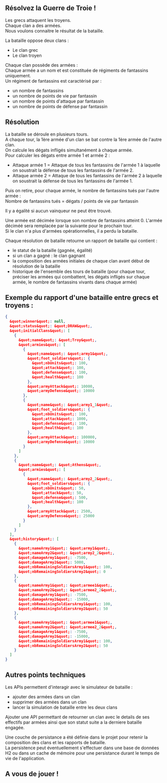 ## Résolvez la Guerre de Troie !

Les grecs attaquent les troyens. \
Chaque clan a des armées. \
Nous voulons connaitre le résultat de la bataille.

La bataille oppose deux clans : 
- Le clan grec
- Le clan troyen

Chaque clan possède des armées : \
Chaque armée a un nom et est constituée de régiments de fantassins uniquement. \
Un régiment de fantassins est caractérisé par : 
- un nombre de fantassins
- un nombre de points de vie par fantassin
- un nombre de points d'attaque par fantassin
- un nombre de points de défense par fantassin

## Résolution
La bataille se déroule en plusieurs tours. \
A chaque tour, la 1ère armée d'un clan se bat contre la 1ère armée de l'autre clan. \
On calcule les dégats infligés simultanément à chaque armée. \
Pour calculer les dégats entre armée 1 et armée 2 : 
- Attaque armée 1 = Attaque de tous les fantassins de l'armée 1 à laquelle on soustrait la défense de tous les fantassins de l'armée 2. 
- Attaque armée 2 = Attaque de tous les fantassins de l'armée 2 à laquelle on soustrait la défense de tous les fantassins de l'armée 1.

Puis on retire, pour chaque armée, le nombre de fantassins tués par l'autre armée : \
Nombre de fantassins tués = dégats / points de vie par fantassin

Il y a égalité si aucun vainqueur ne peut être trouvé.

Une  armée est décimée lorsque son nombre de fantassins atteint 0. L'armée déciméé sera remplacée par la suivante pour le prochain tour. \
Si le clan n'a plus d'armées opérationnelles, il a perdu la bataille.

Chaque résolution de  bataille retourne un rapport de bataille qui contient :
- le statut de la bataille (gagnée, égalité)
- si un clan a gagné : le clan gagnant
- la composition des armées initiales de chaque clan avant début de résolution de la bataille
- historique de l'ensemble des tours de bataille (pour chaque tour, préciser les armées qui combattent, les dégats infligés sur chaque armée, le nombre de fantassins vivants dans chaque armée)

## Exemple du rapport d'une bataille entre grecs et troyens :

```json
{
  &quot;winner&quot;: null,
  &quot;status&quot;: &quot;DRAW&quot;,
  &quot;initialClans&quot;: [
    {
      &quot;name&quot;: &quot;Troy&quot;,
      &quot;armies&quot;: [
        {
          &quot;name&quot;: &quot;army1&quot;,
          &quot;foot_soldiers&quot;: {
            &quot;nbUnits&quot;: 100,
            &quot;attack&quot;: 100,
            &quot;defense&quot;: 100,
            &quot;health&quot;: 100
          },
          &quot;armyAttack&quot;: 10000,
          &quot;armyDefense&quot;: 10000
        },
        {
          &quot;name&quot;: &quot;army1_1&quot;,
          &quot;foot_soldiers&quot;: {
            &quot;nbUnits&quot;: 100,
            &quot;attack&quot;: 1000,
            &quot;defense&quot;: 100,
            &quot;health&quot;: 100
          },
          &quot;armyAttack&quot;: 100000,
          &quot;armyDefense&quot;: 10000
        }
      ]
    },
    {
      &quot;name&quot;: &quot;Athens&quot;,
      &quot;armies&quot;: [
        {
          &quot;name&quot;: &quot;army2_2&quot;,
          &quot;foot_soldiers&quot;: {
            &quot;nbUnits&quot;: 50,
            &quot;attack&quot;: 50,
            &quot;defense&quot;: 500,
            &quot;health&quot;: 100
          },
          &quot;armyAttack&quot;: 2500,
          &quot;armyDefense&quot;: 25000
        }
      ]
    }
  ],
  &quot;history&quot;: [
    {
      &quot;nameArmy1&quot;: &quot;army1&quot;,
      &quot;nameArmy2&quot;: &quot;army2_2&quot;,
      &quot;damageArmy1&quot;: -7500,
      &quot;damageArmy2&quot;: 5000,
      &quot;nbRemainingSoldiersArmy1&quot;: 100,
      &quot;nbRemainingSoldiersArmy2&quot;: 0
    },
    {
      &quot;nameArmy1&quot;: &quot;armee1&quot;,
      &quot;nameArmy2&quot;: &quot;armee2_2&quot;,
      &quot;damageArmy1&quot;: -7500,
      &quot;damageArmy2&quot;: -15000,
      &quot;nbRemainingSoldiersArmy1&quot;: 100,
      &quot;nbRemainingSoldiersArmy2&quot;: 50
    },
    {
      &quot;nameArmy1&quot;: &quot;armee1&quot;,
      &quot;nameArmy2&quot;: &quot;armee2_2&quot;,
      &quot;damageArmy1&quot;: -7500,
      &quot;damageArmy2&quot;: -15000,
      &quot;nbRemainingSoldiersArmy1&quot;: 100,
      &quot;nbRemainingSoldiersArmy2&quot;: 50
    }
  ]
}
```

## Autres points techniques

Les APIs permettent d'interagir avec le simulateur de bataille :
- ajouter des armées dans un clan
- supprimer des armées dans un clan
- lancer la simulation de bataille entre les deux clans

Ajouter une API permettant de retourner un clan avec le details de ses effectifs par armées ainsi que son statut suite a la derniere bataille engagée.

Une couche de persistance a été définie dans le projet pour retenir la composition des clans et les rapports de bataille. \
La persistence peut éventuellement s'effectuer dans une base de données H2 ou dans un cache de mémoire pour une persistance durant le temps de vie de l'application.


## A vous de jouer ! 
